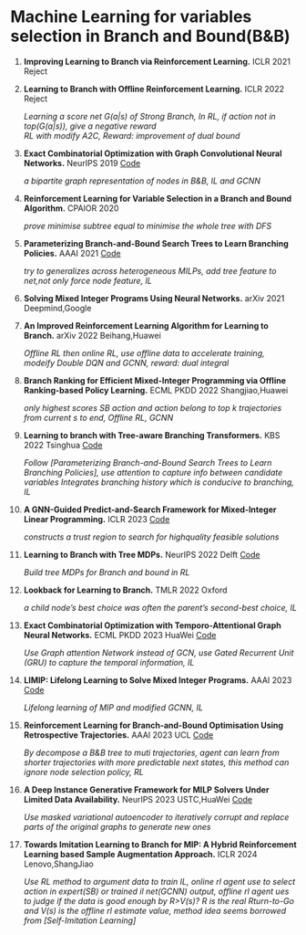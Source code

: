 # Machine Learning for variables selection in Branch and Bound(B&B) 

1. **Improving Learning to Branch via Reinforcement Learning.** ICLR 2021 Reject

2. **Learning to Branch with Offline Reinforcement Learning.** ICLR 2022 Reject
   
   *Learning a score net G(a|s) of Strong Branch, In RL, if action not in top(G(a|s)), give a negative reward  
   RL with modify A2C, Reward: improvement of dual bound*   
  
3. **Exact Combinatorial Optimization with Graph Convolutional Neural Networks.** NeurIPS 2019 [Code](https://github.com/ds4dm/learn2branch)
   
   *a bipartite graph representation of nodes in B&B, IL and GCNN*   

4. **Reinforcement Learning for Variable Selection in a Branch and Bound Algorithm.** CPAIOR 2020
   
   *prove minimise subtree equal to minimise the whole tree with DFS*  

5. **Parameterizing Branch-and-Bound Search Trees to Learn Branching Policies.** AAAI 2021 [Code](https://github.com/ds4dm/branch-search-trees)
   
    *try to generalizes across heterogeneous MILPs, add tree feature to net,not only force node feature, IL*

6. **Solving Mixed Integer Programs Using Neural Networks.** arXiv 2021 Deepmind,Google

7. **An Improved Reinforcement Learning Algorithm for Learning to Branch.** arXiv 2022 Beihang,Huawei
    
   *Offline RL then online RL, use offline data to accelerate training, modeify Double DQN and GCNN, reward: dual integral*  

8. **Branch Ranking for Efficient Mixed-Integer Programming via Offline Ranking-based Policy Learning.** ECML PKDD 2022 Shangjiao,Huawei   
    
    *only highest scores SB action and action belong to top k trajectories from current s to end, Offline RL, GCNN*  

9. **Learning to branch with Tree-aware Branching Transformers.** KBS 2022 Tsinghua [Code](https://github.com/linjc16/TBranT)  

   *Follow [Parameterizing Branch-and-Bound Search Trees to Learn Branching Policies], use attention to capture info between candidate variables
   Integrates branching history which is conducive to branching, IL*  

10. **A GNN-Guided Predict-and-Search Framework for Mixed-Integer Linear Programming.** ICLR 2023 [Code](https://github.com/sribdcn/Predict-and-Search_MILP_method)  
    
    *constructs a trust region to search for highquality feasible solutions*  

11. **Learning to Branch with Tree MDPs.** NeurIPS 2022 Delft [Code](https://github.com/lascavana/rl2branch)  
    
    *Build tree MDPs for Branch and bound in RL*  

12. **Lookback for Learning to Branch.** TMLR 2022 Oxford  
    
    *a child node’s best choice was often the parent’s second-best choice, IL*  

13. **Exact Combinatorial Optimization with Temporo-Attentional Graph Neural Networks.** ECML PKDD 2023 HuaWei [Code](https://developer.huaweicloud.com/develop/aigallery/notebook/detail?id=047c6cf2-8463-40d7-b92f-7b2ca998e935)  

    *Use Graph attention Network instead of GCN, use Gated Recurrent Unit (GRU) to capture the temporal information, IL*  

14. **LIMIP: Lifelong Learning to Solve Mixed Integer Programs.** AAAI 2023 [Code](https://github.com/ideaiitd/LiMIP)  

    *Lifelong learning of MIP and modified GCNN, IL*  

15. **Reinforcement Learning for Branch-and-Bound Optimisation Using Retrospective Trajectories.** AAAI 2023 UCL [Code](https://github.com/cwfparsonson/retro_branching)
    
    *By decompose a B&B tree to muti trajectories, agent can learn from shorter trajectories with more predictable next states, this method can ignore node selection policy, RL*  

16. **A Deep Instance Generative Framework for MILP Solvers Under Limited Data Availability.** NeurIPS 2023 USTC,HuaWei [Code](https://miralab-ustc.github.io/L2O-G2MILP)

    *Use masked variational autoencoder to iteratively corrupt and replace parts of the original graphs to generate new ones*

17. **Towards Imitation Learning to Branch for MIP: A Hybrid Reinforcement Learning based Sample Augmentation Approach.** ICLR 2024 Lenovo,ShangJiao

    *Use RL method to argument data to train IL, online rl agent use to select action in expert(SB) or trained il net(GCNN) output, offline rl agent ues to judge if the data is good enough by R>V(s)?
    R is the real Rturn-to-Go and V(s) is the offline rl estimate value, method idea seems borrowed from [Self-Imitation Learning]*

    
